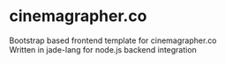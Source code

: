 # cinemagrapher.co

Bootstrap based frontend template for cinemagrapher.co <br>
Written in jade-lang for node.js backend integration
